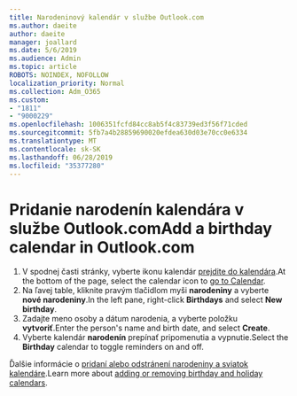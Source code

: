 ```yaml
---
title: Narodeninový kalendár v službe Outlook.com
ms.author: daeite
author: daeite
manager: joallard
ms.date: 5/6/2019
ms.audience: Admin
ms.topic: article
ROBOTS: NOINDEX, NOFOLLOW
localization_priority: Normal
ms.collection: Adm_O365
ms.custom:
- "1811"
- "9000229"
ms.openlocfilehash: 1006351fcfd84cc8ab5f4c83739ed3f56f71cded
ms.sourcegitcommit: 5fb7a4b28859690020efdea630d03e70cc0e6334
ms.translationtype: MT
ms.contentlocale: sk-SK
ms.lasthandoff: 06/28/2019
ms.locfileid: "35377280"
---
```

# <a name="add-a-birthday-calendar-in-outlookcom"></a><span data-ttu-id="cd24c-102">Pridanie narodenín kalendára v službe Outlook.com</span><span class="sxs-lookup"><span data-stu-id="cd24c-102">Add a birthday calendar in Outlook.com</span></span>

1. <span data-ttu-id="cd24c-103">V spodnej časti stránky, vyberte ikonu kalendár [prejdite do kalendára](https://outlook.live.com/mail/calendar).</span><span class="sxs-lookup"><span data-stu-id="cd24c-103">At the bottom of the page, select the calendar icon to [go to Calendar](https://outlook.live.com/mail/calendar).</span></span>
1. <span data-ttu-id="cd24c-104">Na ľavej table, kliknite pravým tlačidlom myši **narodeniny** a vyberte **nové narodeniny**.</span><span class="sxs-lookup"><span data-stu-id="cd24c-104">In the left pane, right-click **Birthdays** and select **New birthday**.</span></span>
1. <span data-ttu-id="cd24c-105">Zadajte meno osoby a dátum narodenia, a vyberte položku **vytvoriť**.</span><span class="sxs-lookup"><span data-stu-id="cd24c-105">Enter the person's name and birth date, and select **Create**.</span></span>
1. <span data-ttu-id="cd24c-106">Vyberte kalendár **narodenín** prepínať pripomenutia a vypnutie.</span><span class="sxs-lookup"><span data-stu-id="cd24c-106">Select the **Birthday** calendar to toggle reminders on and off.</span></span>

<span data-ttu-id="cd24c-107">Ďalšie informácie o [pridaní alebo odstránení narodeniny a sviatok kalendáre](https://support.office.com/article/b8e636da-fda8-413f-940e-68396efa49a6).</span><span class="sxs-lookup"><span data-stu-id="cd24c-107">Learn more about [adding or removing birthday and holiday calendars](https://support.office.com/article/b8e636da-fda8-413f-940e-68396efa49a6).</span></span>
